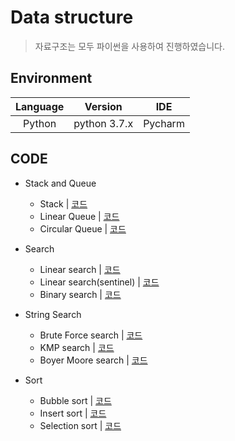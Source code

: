 # Data structure
> 자료구조는 모두 파이썬을 사용하여 진행하였습니다.

## Environment
Language | Version | IDE
:---: | :---: | :---:
Python | python 3.7.x | Pycharm 

## CODE
* Stack and Queue
  - Stack | [코드](Stack_and_Queue/Stack.py)
  - Linear Queue | [코드](Stack_and_Queue/Linear_Queue(use_dynamic_list).py)
  - Circular Queue | [코드](Stack_and_Queue/Circular_Queue.py)
  
* Search
  - Linear search | [코드](Search/Linear_search(sequential_search).py)
  - Linear search(sentinel) | [코드](Search/Linear_search(sequential_search)_use_sentinel.py)
  - Binary search | [코드](Search/Binary_search.py)
  
* String Search
  - Brute Force search | [코드](Search/Brute-Force_search.py)
  - KMP search | [코드](Search/KMP_search.py)
  - Boyer Moore search | [코드](Search/Boyer-Moore_search.py)
  
* Sort
  - Bubble sort | [코드](Sort/Bubble_sort.py)
  - Insert sort | [코드](Sort/Insert_sort.py)
  - Selection sort | [코드](Sort/Selection_sort.py)
